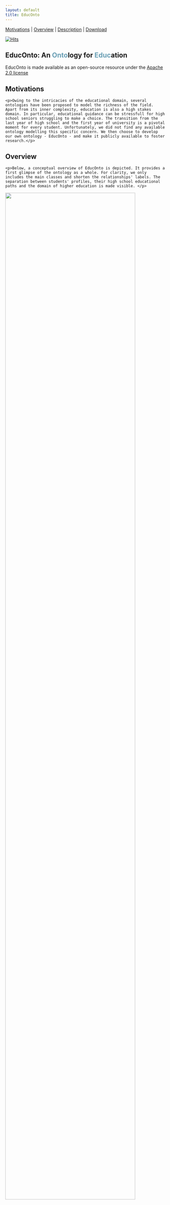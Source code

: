 ```yaml
---
layout: default
title: EducOnto
---
```


[Motivations](#motivations) | [Overview](#overview) | [Description](#description) | [Download](#download) 

[![Hits](https://hits.seeyoufarm.com/api/count/incr/badge.svg?url=https%3A%2F%2Fnicolas-hbt.github.io%2Feduc-ontokg%2Feduconto%2F&count_bg=%233DA7C8&title_bg=%23555555&icon=&icon_color=%23E7E7E7&title=visits&edge_flat=false)](https://hits.seeyoufarm.com)

<article class="mb-5" id="educonto">

<content>
  <h1 id="educontopage">EducOnto: An <span style="color: #6a9fb5">Onto</span>logy for <span style="color: #6a9fb5">Educ</span>ation</h1>
  
  <p class="message">EducOnto is made available as an open-source resource under the <a href="https://www.apache.org/licenses/LICENSE-2.0">Apache 2.0 license</a></p>
  
<h2 id="motivations">Motivations</h2>
  
    <p>Owing to the intricacies of the educational domain, several ontologies have been proposed to model the richness of the field. Apart from its inner complexity, education is also a high stakes domain. In particular, educational guidance can be stressfull for high school seniors struggling to make a choice. The transition from the last year of high school and the first year of university is a pivotal moment for every student. Unfortunately, we did not find any available ontology modelling this specific concern. We then choose to develop our own ontology - EducOnto - and make it publicly available to foster research.</p>
  
<h2 id="overview">Overview</h2>
  
    <p>Below, a conceptual overview of EducOnto is depicted. It provides a first glimpse of the ontology as a whole. For clarity, we only includes the main classes and shorten the relationships' labels. The separation between students' profiles, their high school educational paths and the domain of higher education is made visible. </p>
  
<img src ="../images/educonto.png" style="width:90%; height:90%" class="center">  
  
<h2 id="description">Description</h2>
  
In this subsection, we give a deeper insight into EducOnto. In particular, we give the reader a better understanding of how the different classes and properties have been designed, what they stand for and what their interactions are. Below are the main classes of EducOnto and what they stand for:
<!-- Bad rendering of < and > signs on the website; this is a backup version
      <table>
<thead>
  <tr>
    <th>Class</th>
    <th>Description</th>
    <th>Example of Instance</th>
  </tr>
</thead>
<tbody>
  <tr>
    <td>educonto:AcademicSkill</td>
    <td>Skill that a student possesses</td>
    <td><i>http://purl.org/edukg/good_memory</i></td>
  </tr>
  <tr>
    <td>educonto:Curriculum</td>
    <td>University curriculum</td>
    <td><i>http://purl.org/edukg/curriculum/lg_psycho</i></td>
  </tr>
  <tr>
    <td>educonto:FieldOfStudy</td>
    <td>Field of Study</td>
    <td><i>http://purl.org/edukg/engineering</i></td>
  </tr>
  <tr>
    <td>educonto:HighSchoolMajor</td>
    <td>Chosen major in high school</td>
    <td><i>http://purl.org/edukg/major/ts</i></td>
  </tr>
    <tr>
    <td>educonto:HighSchoolSpecialty</td>
    <td>Chosen specialty in high school</td>
    <td><i>http://purl.org/edukg/spe/arts</i></td>
  </tr>
      <tr>
    <td>educonto:Keyword</td>
    <td>Can be linked to student and seen as a center of interest. Can be linked to university curricula and high school majors and be seen as a descriptive feature</td>
    <td><i>http://purl.org/edukg/healthcare</i></td>
  </tr>
      <tr>
    <td>educonto:Person</td>
    <td>High school senior or Undergraduate student</td>
    <td><i>http://purl.org/edukg/stud/user999</i></td>
  </tr>
        <tr>
    <td>educonto:PersonalityTrait</td>
    <td>Personality trait a student possesses</td>
    <td><i>http://purl.org/edukg/investigative</i></td>
  </tr>
        <tr>
    <td>educonto:SchoolSubject</td>
    <td>School subject taught at school</td>
    <td><i>http://purl.org/edukg/chemistry</i></td>
  </tr>
  
</tbody>
</table>
-->  


  <table>
<thead>
  <tr>
    <th>Class</th>
    <th>Description</th>
    <th>Example of Instance</th>
  </tr>
</thead>
<tbody>
  <tr>
    <td>educonto:AcademicSkill</td>
    <td>Skill that a student possesses</td>
    <td><i>&lthttp://purl.org/edukg/good_memory&gt</i></td>
  </tr>
  <tr>
    <td>educonto:Curriculum</td>
    <td>University curriculum</td>
    <td><i>&lthttp://purl.org/edukg/curriculum/lg_psycho&gt</i></td>
  </tr>
  <tr>
    <td>educonto:FieldOfStudy</td>
    <td>Field of Study</td>
    <td><i>&lthttp://purl.org/edukg/engineering&gt</i></td>
  </tr>
  <tr>
    <td>educonto:HighSchoolMajor</td>
    <td>Chosen major in high school</td>
    <td><i>&lthttp://purl.org/edukg/major/ts&gt</i></td>
  </tr>
    <tr>
    <td>educonto:HighSchoolSpecialty</td>
    <td>Chosen specialty in high school</td>
    <td><i>&lthttp://purl.org/edukg/spe/arts&gt</i></td>
  </tr>
      <tr>
    <td>educonto:Keyword</td>
    <td>Can be linked to student and seen as a center of interest. Can be linked to university curricula and high school majors and be seen as a descriptive feature</td>
    <td><i>&lthttp://purl.org/edukg/healthcare&gt</i></td>
  </tr>
      <tr>
    <td>educonto:Person</td>
    <td>High school senior or Undergraduate student</td>
    <td><i>&lthttp://purl.org/edukg/stud/user999&gt</i></td>
  </tr>
        <tr>
    <td>educonto:PersonalityTrait</td>
    <td>Personality trait a student possesses</td>
    <td><i>&lthttp://purl.org/edukg/investigative&gt</i></td>
  </tr>
        <tr>
    <td>educonto:SchoolSubject</td>
    <td>School subject taught at school</td>
    <td><i>&lthttp://purl.org/edukg/chemistry&gt</i></td>
  </tr>
  
</tbody>
</table>
 

Below are some of the 30 object properties of EducOnto. For clarity, we do not include the object properties whose meaning and domain-range pair are obvious.

<table>
<thead>
  <tr>
    <th>Object Property</th>
    <th>Domain</th>
    <th>Range</th>
  </tr>
</thead>
<tbody>
  <tr>
    <td>educonto:belongsToFieldOfStudy</td>
    <td>educonto:Curriculum</td>
    <td>educonto:FieldOfStudy</td>
  </tr>
   <tr>
    <td>educonto:hasFavoriteSchoolSubject</td>
    <td>educonto:Person</td>
    <td>educonto:SchoolSubject</td>
  </tr>
    <tr>
    <td>educonto:hasMainTopic</td>
    <td>educonto:HighSchoolMajor</td>
    <td>educonto:SchoolSubject</td>
  </tr>
  <tr>
    <td>educonto:hasSkill</td>
    <td>educonto:Person</td>
    <td>educonto:AcademicSkill</td>
  </tr>
  <tr>
    <td>educonto:isInterestedInKeyword</td>
    <td>educonto:Person</td>
    <td>educonto:Keyword</td>
  </tr>
    <tr>
    <td>...</td>
    <td>...</td>
    <td>...</td>
  </tr>
   <tr>
    <td>educonto:mentionedCurriculum</td>
    <td>educonto:Person</td>
    <td>educonto:Curriculum</td>
  </tr>
    <tr>
    <td>educonto:pickedGeneralMajor</td>
    <td>educonto:Person</td>
    <td>educonto:GeneralMajor</td>
  </tr>
      <tr>
    <td>educonto:recommendsHighSchoolMajor</td>
    <td>educonto:Curriculum</td>
    <td>educonto:HighSchoolMajor</td>
  </tr>
      <tr>
    <td>educonto:recommendsHighSchoolSpecialty</td>
    <td>educonto:Curriculum</td>
    <td>educonto:HighSchoolSpecialty</td>
  </tr>
      <tr>
    <td>educonto:requiresHighSchoolMajor</td>
    <td>educonto:Curriculum</td>
    <td>educonto:HighSchoolMajor</td>
  </tr>
      <tr>
    <td>educonto:requiresHighSchoolSpecialty</td>
    <td>educonto:Curriculum</td>
    <td>educonto:HighSchoolSpecialty</td>
  </tr>
</tbody>
</table>

 In order to comply with the <a href="https://www.nature.com/articles/sdata201618">FAIR principles for scientific data management</a>, standard Semantic Web vocabularies are integrated into EducOnto metadata. This is essential for properly describing the ontology, thus avoiding any possible misinterpretation. Below are the vocabularies we used to describe EducOnto metadata with their respective namespaces:
  
<h4> Ontology Namespaces </h4>
  <table style="width:100%">
    <tr>
    <th>Prefix</th>
    <th>Hyperlink</th> 
  </tr>
  <tr>
    <td>dc</td>
    <td> <a href="http://purl.org/dc/terms/">Dublin Core Term</a> </td> 
  </tr>
  <tr>
    <td>ed</td>
    <td> <a href="">EducOnto</a> </td> 
  </tr>
  <tr>
    <td>owl</td>
    <td><a href="http://www.w3.org/2002/07/owl#">Web Ontology Language </a> </td> 
  </tr>
  <tr>
    <td>rdf</td>
    <td><a href="http://www.w3.org/1999/02/22-rdf-syntax-ns">Resource Description Framework</a></td> 
  </tr>
  <tr>
    <td>rdfs</td>
    <td><a href="http://www.w3.org/2000/01/rdf-schema">RDF Schema</a></td> 
  </tr>
  <tr>
    <td>xml</td>
    <td><a href="http://www.w3.org/XML/1998/namespace#">Extensible Markup Language</a></td> 
  </tr>
   <tr>
    <td>xsd</td>
    <td><a href="http://www.w3.org/2001/XMLSchema#">XML Schema Definition</a></td> 
  </tr>
</table>
  
    
<h2 id="download">Download</h2>
    
<p><strong>EducOnto</strong> can be downloaded in .owl format at the following link: <a href="../educonto/educonto.owl" download>educonto.owl</a></p>
  
<!-- 
```graphql

owl:Thing 
  ├─ AcademicSkill
  ├─ Curriculum
  ├─ FieldOfStudy
  ├─ HighSchoolMajor
  ├─ HighSchoolSpecialty
  ├─ Keyword
  ├─ Person
  ├─ PersonalityTrait
  ├─ SchoolSubject
```

Below, we present the hierarchy for the Curriculum class. We limit ourselves to a depth of five for better readability:

```graphql

Curriculum 
  ├─ LongStudies
  │  ├─ Bachelor
  │  │  ├─ DualBachelor
  │  │  ├─ GeneralBachelor
  │  │  │ ├─ ArtAudiovisualDesign
  │  │  │ ├─ BusinessEconomyManagement
  │  │  │ ├─ Humanities
  │  │  │ ├─ LawPolitics
  │  │  │ ├─ Sciences
  │  │  ├─ TechnologicalBachelor
  │  │  │ ├─ Industry
  │  │  │ ├─ Tertiary
  │  ├─ PreparatoryClass
  │  │  ├─ Cpge
  │  │  │ ├─ BusinessEconomyManagement
  │  │  │ ├─ Engineering
  │  │  │ ├─ Humanities
  │  │  │ ├─ Technology
  │  │  ├─ IntegratedPreparatoryClass
  │  ├─ School
  │  │  ├─ ArtAudiovisualDesign
  │  │  ├─ BusinessEconomyManagement
  │  │  ├─ EngineeringScience
  │  │  ├─ InformationCommunication
  │  │  ├─ Paramedical
  ├─ ShortStudies
  │  ├─ AdvancedTechnicianCertificate
  │  │  ├─ AgricultureAgronomyEnvironment
  │  │  ├─ ArtAudiovisualDesign
  │  │  ├─ AutomationConstructionMechanic
  │  │  ├─ BiologyChemistry
  │  │  ├─ BusinessEconomyManagement
  │  │  ├─ CateringHospitalityTourism
  │  │  ├─ ComputerScience
  │  │  ├─ Engineering
  │  │  ├─ Paramedical
  │  ├─ VocationalBachelor
  │  │  ├─ AgricultureAgronomyEnvironment
  │  │  ├─ ArtAudiovisualDesign
  │  │  ├─ AutomationConstructionMechanic
  │  │  ├─ BiologyChemistry
  │  │  ├─ BusinessEconomyManagement
  │  │  ├─ CateringHospitalityTourism
  │  │  ├─ ComputerScience
  │  │  ├─ Engineering
  │  │  ├─ Humanities
  │  │  ├─ LawPolitics
  └───  ├─ Paramedical
```
-->
 </content>
